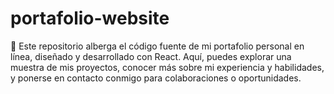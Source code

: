# portafolio-website
📁 Este repositorio alberga el código fuente de mi portafolio personal en línea, diseñado y desarrollado con React. Aquí, puedes explorar una muestra de mis proyectos, conocer más sobre mi experiencia y habilidades, y ponerse en contacto conmigo para colaboraciones o oportunidades.
